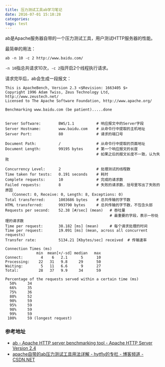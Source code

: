 ```yaml
---
title: 压力测试工具ab学习笔记
date: 2016-07-01 15:18:28
categories:
tags: test
---
```


ab是Apache服务器自带的一个压力测试工具，用户测试HTTP服务器的性能。

最简单的用法：

    ab -n 10 -c 2 http://www.baidu.com/

`-n 10`指总共请求10次，`-c 2`指开启2个线程执行请求。

请求完毕后，ab会生成一段报文：

```
This is ApacheBench, Version 2.3 <$Revision: 1663405 $>
Copyright 1996 Adam Twiss, Zeus Technology Ltd, http://www.zeustech.net/
Licensed to The Apache Software Foundation, http://www.apache.org/

Benchmarking www.baidu.com (be patient).....done


Server Software:        BWS/1.1          # 响应报文中的Server字段
Server Hostname:        www.baidu.com    # 从命令行中提取的主机地址
Server Port:            80               # 请求的端口号

Document Path:          /                # 从命令行中提取的页面地址
Document Length:        99195 bytes      # 第一个响应报文的长度
                                         # 如果之后的报文长度不一致，认为失败

Concurrency Level:      2                # 处理测试的线程数
Time taken for tests:   0.191 seconds    # 耗时
Complete requests:      10               # 完成的请求数
Failed requests:        8                # 失败的请求数，括号里写出了失败的原因
   (Connect: 0, Receive: 0, Length: 8, Exceptions: 0)
Total transferred:      1003686 bytes    # 总共传输的字节数
HTML transferred:       993790 bytes     # 总共传输的字节数，不包含头部
Requests per second:    52.38 [#/sec] (mean)   # 吞吐量
                                               # 最重要的字段，表示一秒处理的请求数
Time per request:       38.182 [ms] (mean)     # 每个请求处理的时间
Time per request:       19.091 [ms] (mean, across all concurrent requests)
Transfer rate:          5134.21 [Kbytes/sec] received  # 传输速率

Connection Times (ms)
              min  mean[+/-sd] median   max
Connect:        4    6   2.1      5      10
Processing:    22   31   9.8     29      50
Waiting:        5   11   6.6      9      27
Total:         28   37   9.9     34      59

Percentage of the requests served within a certain time (ms)
  50%     34
  66%     35
  75%     36
  80%     52
  90%     59
  95%     59
  98%     59
  99%     59
 100%     59 (longest request)
```

### 参考地址
- [ab - Apache HTTP server benchmarking tool - Apache HTTP Server Version 2.4](https://httpd.apache.org/docs/2.4/programs/ab.html)
- [apache自带的ab压力测试工具用法详解 - hytfly的专栏 - 博客频道 - CSDN.NET](http://blog.csdn.net/hytfly/article/details/8964963)